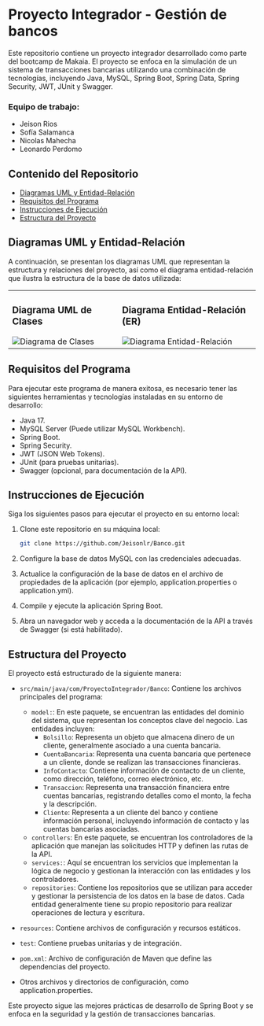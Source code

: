 # Proyecto Integrador - Gestión de bancos

Este repositorio contiene un proyecto integrador desarrollado como parte del bootcamp de Makaia. El proyecto se enfoca en la simulación de un sistema de transacciones bancarias utilizando una combinación de tecnologías, incluyendo Java, MySQL, Spring Boot, Spring Data, Spring Security, JWT, JUnit y Swagger.

### Equipo de trabajo:
* Jeison Rios
* Sofía Salamanca
* Nicolas Mahecha
* Leonardo Perdomo

## Contenido del Repositorio

- [Diagramas UML y Entidad-Relación](#diagramas-uml-y-entidad-relación)
- [Requisitos del Programa](#requisitos-del-programa)
- [Instrucciones de Ejecución](#instrucciones-de-ejecución)
- [Estructura del Proyecto](#estructura-del-proyecto)

## Diagramas UML y Entidad-Relación

A continuación, se presentan los diagramas UML que representan la estructura y relaciones del proyecto, así como el diagrama entidad-relación que ilustra la estructura de la base de datos utilizada:

<table>
  <tr>
    <td>
      <h3>Diagrama UML de Clases</h3>
      <img src="https://github.com/Jeisonlr/Banco/assets/74073693/205efaf0-c10c-458f-b586-e65f82e06e78" alt="Diagrama de Clases">
    </td>
    <td>
      <h3>Diagrama Entidad-Relación (ER)</h3>
      <img src="https://github.com/Jeisonlr/Banco/assets/74073693/f90fa8c6-9ae5-48c5-abb0-3bb5cb5830bf" alt="Diagrama Entidad-Relación">
    </td>
  </tr>
</table>

## Requisitos del Programa
Para ejecutar este programa de manera exitosa, es necesario tener las siguientes herramientas y tecnologías instaladas en su entorno de desarrollo:

- Java 17.
- MySQL Server (Puede utilizar MySQL Workbench).
- Spring Boot.
- Spring Security.
- JWT (JSON Web Tokens).
- JUnit (para pruebas unitarias).
- Swagger (opcional, para documentación de la API).

## Instrucciones de Ejecución

Siga los siguientes pasos para ejecutar el proyecto en su entorno local:

1. Clone este repositorio en su máquina local:

   ```bash
   git clone https://github.com/Jeisonlr/Banco.git
   
2. Configure la base de datos MySQL con las credenciales adecuadas.

3. Actualice la configuración de la base de datos en el archivo de propiedades de la aplicación (por ejemplo, application.properties o application.yml).

4. Compile y ejecute la aplicación Spring Boot.

5. Abra un navegador web y acceda a la documentación de la API a través de Swagger (si está habilitado).

## Estructura del Proyecto
El proyecto está estructurado de la siguiente manera:
* `src/main/java/com/ProyectoIntegrador/Banco`: Contiene los archivos principales del programa:
  * `model:`: En este paquete, se encuentran las entidades del dominio del sistema, que representan los conceptos clave del negocio. Las entidades incluyen:
    * `Bolsillo`: Representa un objeto que almacena dinero de un cliente, generalmente asociado a una cuenta bancaria.
    * `CuentaBancaria`: Representa una cuenta bancaria que pertenece a un cliente, donde se realizan las transacciones financieras.
    * `InfoContacto`: Contiene información de contacto de un cliente, como dirección, teléfono, correo electrónico, etc.
    * `Transaccion`: Representa una transacción financiera entre cuentas bancarias, registrando detalles como el monto, la fecha y la descripción.
    * `Cliente`: Representa a un cliente del banco y contiene información personal, incluyendo información de contacto y las cuentas bancarias asociadas.
  * `controllers`: En este paquete, se encuentran los controladores de la aplicación que manejan las solicitudes HTTP y definen las rutas de la API.
  * `services:`: Aquí se encuentran los servicios que implementan la lógica de negocio y gestionan la interacción con las entidades y los controladores.
  * `repositories`: Contiene los repositorios que se utilizan para acceder y gestionar la persistencia de los datos en la base de datos. Cada entidad generalmente tiene su propio repositorio para realizar operaciones de lectura y escritura.
* `resources`: Contiene archivos de configuración y recursos estáticos.
* `test`: Contiene pruebas unitarias y de integración.
* `pom.xml`: Archivo de configuración de Maven que define las dependencias del proyecto.

* Otros archivos y directorios de configuración, como application.properties.

Este proyecto sigue las mejores prácticas de desarrollo de Spring Boot y se enfoca en la seguridad y la gestión de transacciones bancarias. 




